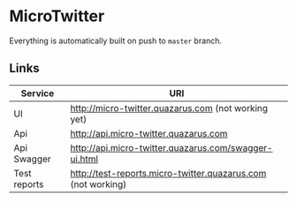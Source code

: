 # MicroTwitter

Everything is automatically built on push to `master` branch.

## Links

| Service | URI |
|---|---|
| UI | http://micro-twitter.quazarus.com (not working yet)|
| Api | http://api.micro-twitter.quazarus.com |
| Api Swagger | http://api.micro-twitter.quazarus.com/swagger-ui.html |
| Test reports| http://test-reports.micro-twitter.quazarus.com (not working) |

